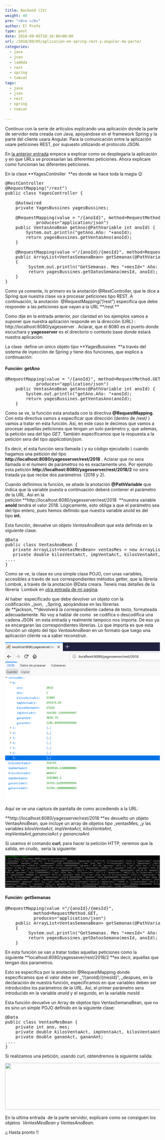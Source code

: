 ```yaml
---
title: Backend (IV)
weight: 40
pre: "<b>o </b>"
author: El Profe
type: post
date: 2018-09-05T10:16:08+00:00
url: /2018/09/05/aplicacion-en-spring-rest-y-angular-4a-parte/
categories:
  - java
  - json
  - lambda
  - rest
  - spring
  - tomcat
tags:
  - java
  - json
  - rest
  - spring
  - tomcat

---
```

Continuo con la serie de artículos explicando una aplicación donde la parte de servidor esta creada con Java, apoyándose en el framework Spring y la parte del cliente usara Angular. Para la comunicación entre la aplicación usare peticiones REST, por supuesto utilizando el protocolo JSON.

En <a href="/2018/09/04/aplicacion-en-spring-rest-y-angular-3a-parte/" target="_blank" rel="noopener">la anterior entrada</a> empece a explicar como se desplegaría la aplicación y en que URLs se procesarían las diferentes peticiones. Ahora explicare como funcionan las diferentes peticiones.

En la clase **YagesController  **es donde se hace toda la magia 😉

<pre>@RestController
@RequestMapping("/rest")
public class YagesController {

	@Autowired
	private YagesBussines yagesBussines;

	@RequestMapping(value = "/{anoId}", method=RequestMethod.GET,
            produces="application/json")
	public VentasAnoBean getAno(@PathVariable int anoId) {
		System.out.println("getAno.Año: "+anoId);
		return yagesBussines.getVentasAno(anoId);
	}
	
	@RequestMapping(value ="/{anoId}/{mesId}", method=RequestMethod.GET,produces="application/json")
	public ArrayList&lt;VentasSemanaBean&gt; getSemanas(@PathVariable int anoId,@PathVariable int mesId)	
	{
		 System.out.println("GetSemanas. Mes "+mesId+" Año: "+anoId);
		 return yagesBussines.getDatosSemana(mesId, anoId);
	}
}</pre>

Como ya comente, lo primero es la anotación @RestController, que le dice a Spring que nuestra clase va a procesar peticiones tipo REST. A continuación, la anotación  @RequestMapping(&#8220;/rest&#8221;) especifica que debe responder a las peticiones que vayan a la URL **/rest **

Como dije en la entrada anterior, por claridad en los ejemplos vamos a suponer que nuestra aplicación responde en la dirección (URL) : http://localhost:8080/yagesserver . Aclarar, que el 8080 es el puerto donde escuchara y **yagesserver** es el directorio o contexto base donde estará nuestra aplicación.

La clase  define un único objeto tipo **YagesBussines  **a través del sistema de inyección de Spring y tiene dos funciones, que explico a continuación:

#### **Función: getAno**

<pre>@RequestMapping(value = "/{anoId}", method=RequestMethod.GET,
            produces="application/json")
	public VentasAnoBean getAno(@PathVariable int anoId) {
		System.out.println("getAno.Año: "+anoId);
		return yagesBussines.getVentasAno(anoId);
	}</pre>

Como se ve, la función esta anotada con la directiva **@RequestMapping**. Con esta directiva vamos a especificar que dirección (dentro de /rest/ )  vamos a tratar en esta función. Así, en este caso le decimos que vamos a procesar aquellas peticiones que tengan un solo parámetro y, que ademas,  la petición sea del tipo _GET_. También especificamos que la respuesta a la petición sera del tipo _application/json._

Es decir, el esta función sera llamada ( y su código ejecutado ) cuando hagamos una petición del tipo **http://localhost:8080/yagesserver/rest/2018** . Aclarar que no sera llamada si el numero de parámetros no es exactamente uno. Por ejemplo esta petición **http://localhost:8080/yagesserver/rest/2018/2** no sera tratada ya que recibe dos parámetros  (2018 y 2).

Cuando definimos la función, se añade la anotación **@PathVariable** que indica que la variable puesta a continuación deberá contener el parámetro de la URL. Así en la petición **http://localhost:8080/yagesserver/rest/2018  **nuestra variable **anoId** tendrá el valor 2018. Lógicamente, esto obliga a que el parámetro sea del tipo entero, pues hemos definido que nuestra variable anoId es del tipo **int.**

Esta función, devuelve un objeto _VentasAnoBean_ que esta definida en la siguiente clase:

<pre>@Data
public class VentasAnoBean {
   private ArrayList&lt;VentasMesBean&gt; ventasMes = new ArrayList();
   private double kilosVentaAct, impVentaAct, kilosVentaAnt, impVentaAnt,gananciaAct,gananciaAnt;
....
}</pre>

Como se ve, la clase es una simple clase POJO, con unas variables, accesibles a través de sus correspondientes métodos getter, que la librería Lombok, a través de la anotación @Data creara. Teneis mas detalles de la librería  Lombok en [otra entrada de mi pagina][1].

Al haber  especificado que debe devolver un objeto con la codificación _json,  _Spring, apoyándose en las librerías  de **jackson, **devolverá la correspondiente cadena de texto, formateada adecuadamente. No voy a hablar de como  se codifica o descodifica una cadena JSON  en esta entrada y realmente tampoco nos importa. De eso ya se encargaran las correspondientes librerías. Lo que importa es que esta función un objeto del tipo _VentasAnoBean_ en un formato que luego una aplicación cliente va a saber reconstruir.

![](/img/2018/09/yages2-1.png)


Aquí se ve una captura de pantalla de como accediendo a la URL:

**http://localhost:8080/yagesserver/rest/2018 **es devuelto un objeto VentasAnoBean, que incluye un array de objetos tipo _ventasMes, _y las variables _kilosVentaAct, impVentaAct, kilosVentaAnt, impVentaAnt,gananciaAct y gananciaAnt._


Si usamos el comando **curl**, para hacer la petición HTTP, veremos que la salida, en crudo,  seria la siguiente:

![](/img/2018/09/curl1-1024x215.png)

#### **Función: getSemanas**

<pre>@RequestMapping(value ="/{anoId}/{mesId}",
           method=RequestMethod.GET, 
           produces="application/json")
	public ArrayList&lt;VentasSemanaBean&gt; getSemanas(@PathVariable int anoId,@PathVariable int mesId)	
	{
		 System.out.println("GetSemanas. Mes "+mesId+" Año: "+anoId);
		 return yagesBussines.getDatosSemana(mesId, anoId);
	}</pre>

En esta función se van a tratar todas aquellas peticiones como la siguiente **localhost:8080/yagessever/rest/2018/2 **es decir, aquellas que tengan dos parametros.

Esto se especifica por la anotación @RequestMapping donde especificamos que el valor debe ser _&#8220;/{anoId}/{mesId}&#8221;, _despues, en la declaración de nuestra función, especificamos en que variables deben ser introducidos los parámetros de la URL. Así, el primer parámetro sera introducido en la variable _anoId_ y el segundo, en la variable _mesId._

Esta función devuelve un Array de objetos tipo VentasSemanaBean, que no es sino un simple POJO definido en la siguiente clase:

<pre>@Data
public class VentasMesBean {
    private int ano, mes;
    private double kilosVentaAct, impVentaAct, kilosVentaAnt, impVentaAnt;
    private double gananAct, gananAnt;
....
}</pre>

Si realizamos una petición, usando curl, obtendremos la siguiente salida:

<img class="alignright size-large wp-image-205" src="http://www.profesor-p.com/wp-content/uploads/2018/09/curl2-1024x152.png" alt="" width="1024" height="152" srcset="http://www.profesor-p.com/wp-content/uploads/2018/09/curl2-1024x152.png 1024w, http://www.profesor-p.com/wp-content/uploads/2018/09/curl2-300x45.png 300w, http://www.profesor-p.com/wp-content/uploads/2018/09/curl2-768x114.png 768w, http://www.profesor-p.com/wp-content/uploads/2018/09/curl2.png 1145w" sizes="(max-width: 1024px) 100vw, 1024px" />

En la ultima entrada  de la parte servidor, explicare como se consiguen los objetos  _VentasMesBean_ y _VentasAnoBean._

¡¡ Hasta pronto !!

&nbsp;

 [1]: /2018/08/24/jpa-con-lombok/